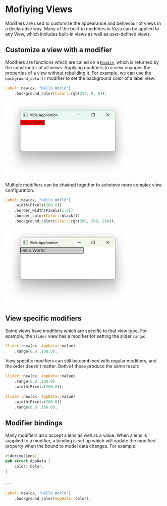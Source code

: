 # Mofiying Views

Modifiers are used to customize the appearance and behaviour of views in a declarative way. Many of the built-in modifiers in Vizia can be applied to any View, which includes built-in views as well as user-defined views.

## Customize a view with a modifier 

Modifiers are functions which are called on a [`Handle`](https://docs.vizia.dev/vizia/view/struct.Handle.html), which is returned by the constructor of all views. Applying modifiers to a view changes the properties of a view without rebuilding it. For example, we can use the `background_color()` modifier to set the background color of a label view:

```rust
Label::new(cx, "Hello World")
    .background_color(Color::rgb(255, 0, 0));
```

![A label with a background color modifier](./img/modifier.png)

Multiple modifiers can be chained together to acheieve more complex view configuration.

```rust
Label::new(cx, "Hello World")
    .width(Pixels(200.0))
    .border_width(Pixels(1.0))
    .border_color(Color::black())
    .background_color(Color::rgb(200, 200, 200));
```

![A label with a multiple modifiers applied](./img/modifiers.png)

## View specific modifiers
Some views have modifiers which are specific to that view type. For example, the `Slider` view has a modifier for setting the slider `range`:

```rust
Slider::new(cx, AppData::value)
    .range(0.0..100.0);
```

View specific modifiers can still be combined with regular modifiers, and the order doesn't matter. Both of these produce the same result:

```rust
Slider::new(cx, AppData::value)
    .range(0.0..100.0)
    .width(Pixels(200.0));
```

```rust
Slider::new(cx, AppData::value)
    .width(Pixels(200.0))
    .range(0.0..100.0);
```

## Modifier bindings
Many modifiers also accept a lens as well as a value. When a lens is supplied to a modifier, a binding is set up which will update the modified property when the bound to model data changes. For example:

```rust
#[derive(Lens)]
pub struct AppData {
    color: Color,
}

...

Label::new(cx, "Hello World")
    .background_color(AppData::color);
```